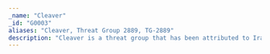 ```yaml
---
_name: "Cleaver"
_id: "G0003"
aliases: "Cleaver, Threat Group 2889, TG-2889"
description: "Cleaver is a threat group that has been attributed to Iranian actors and is responsible for activity tracked as Operation Cleaver.  Strong circumstantial evidence suggests Cleaver is linked to Threat Group 2889 (TG-2889). "
---
```

